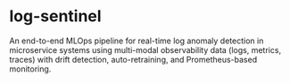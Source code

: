# log-sentinel
An end-to-end MLOps pipeline for real-time log anomaly detection in microservice systems using multi-modal observability data (logs, metrics, traces) with drift detection, auto-retraining, and Prometheus-based monitoring.
